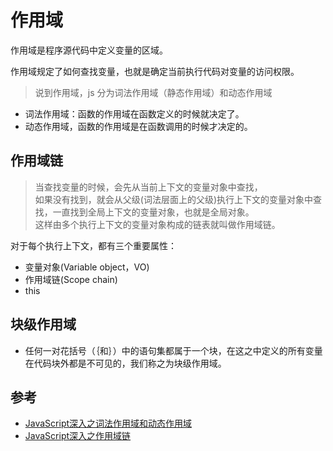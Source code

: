 # 作用域

作用域是程序源代码中定义变量的区域。

作用域规定了如何查找变量，也就是确定当前执行代码对变量的访问权限。

>说到作用域，js 分为词法作用域（静态作用域）和动态作用域  
- 词法作用域：函数的作用域在函数定义的时候就决定了。  
- 动态作用域，函数的作用域是在函数调用的时候才决定的。  


## 作用域链
>当查找变量的时候，会先从当前上下文的变量对象中查找，  
如果没有找到，就会从父级(词法层面上的父级)执行上下文的变量对象中查找，一直找到全局上下文的变量对象，也就是全局对象。  
这样由多个执行上下文的变量对象构成的链表就叫做作用域链。  

对于每个执行上下文，都有三个重要属性：

- 变量对象(Variable object，VO)
- 作用域链(Scope chain)
- this


## 块级作用域

- 任何一对花括号（｛和｝）中的语句集都属于一个块，在这之中定义的所有变量在代码块外都是不可见的，我们称之为块级作用域。


## 参考
- [JavaScript深入之词法作用域和动态作用域](https://github.com/mqyqingfeng/Blog/issues/3)
- [JavaScript深入之作用域链](https://github.com/mqyqingfeng/Blog/issues/6)
